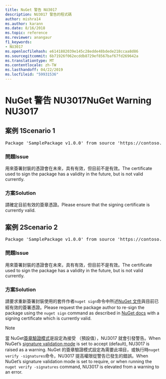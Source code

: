 ```yaml
---
title: NuGet 警告 NU3017
description: NU3017 警告的程式碼
author: mishra14
ms.author: karann
ms.date: 8/16/2018
ms.topic: reference
ms.reviewer: anangaur
f1_keywords:
- NU3017
ms.openlocfilehash: e6141882039e145c28edde48bdede218ccaa8d86
ms.sourcegitcommit: 6b71926f062ecddb8729ef8567baf67fd269642a
ms.translationtype: MT
ms.contentlocale: zh-TW
ms.lasthandoff: 04/22/2019
ms.locfileid: "59931536"
---
```

# <a name="nuget-warning-nu3017"></a><span data-ttu-id="2b09c-103">NuGet 警告 NU3017</span><span class="sxs-lookup"><span data-stu-id="2b09c-103">NuGet Warning NU3017</span></span>

## <a name="scenario-1"></a><span data-ttu-id="2b09c-104">案例 1</span><span class="sxs-lookup"><span data-stu-id="2b09c-104">Scenario 1</span></span>

<pre>Package 'SamplePackage v1.0.0' from source 'https://contoso.com/index.json': The signing certificate is not yet valid.</pre>

### <a name="issue"></a><span data-ttu-id="2b09c-105">問題</span><span class="sxs-lookup"><span data-stu-id="2b09c-105">Issue</span></span>

<span data-ttu-id="2b09c-106">用來簽署封裝的憑證會在未來，具有有效，但目前不是有效。</span><span class="sxs-lookup"><span data-stu-id="2b09c-106">The certificate used to sign the package has a validity in the future, but is not valid currently.</span></span>


### <a name="solution"></a><span data-ttu-id="2b09c-107">方案</span><span class="sxs-lookup"><span data-stu-id="2b09c-107">Solution</span></span>

<span data-ttu-id="2b09c-108">請確定目前有效的簽章憑證。</span><span class="sxs-lookup"><span data-stu-id="2b09c-108">Please ensure that the signing certificate is currently valid.</span></span>



## <a name="scenario-2"></a><span data-ttu-id="2b09c-109">案例 2</span><span class="sxs-lookup"><span data-stu-id="2b09c-109">Scenario 2</span></span>

<pre>Package 'SamplePackage v1.0.0' from source 'https://contoso.com/index.json': The primary signature's certificate is not yet valid.</pre>

### <a name="issue"></a><span data-ttu-id="2b09c-110">問題</span><span class="sxs-lookup"><span data-stu-id="2b09c-110">Issue</span></span>

<span data-ttu-id="2b09c-111">用來簽署封裝的憑證會在未來，具有有效，但目前不是有效。</span><span class="sxs-lookup"><span data-stu-id="2b09c-111">The certificate used to sign the package has a validity in the future, but is not valid currently.</span></span>


### <a name="solution"></a><span data-ttu-id="2b09c-112">方案</span><span class="sxs-lookup"><span data-stu-id="2b09c-112">Solution</span></span>

<span data-ttu-id="2b09c-113">請要求重新簽署封裝使用的套件作者`nuget sign`命令中所述[NuGet 文件](https://docs.microsoft.com/en-us/nuget/create-packages/sign-a-package)與目前已經有效的簽署憑證。</span><span class="sxs-lookup"><span data-stu-id="2b09c-113">Please request the package author to re-sign the package using the `nuget sign` command as described in [NuGet docs](https://docs.microsoft.com/en-us/nuget/create-packages/sign-a-package) with a signing certificate which is currently valid.</span></span>


> [!Note]
> <span data-ttu-id="2b09c-114">當 NuGet[簽章驗證模式](https://docs.microsoft.com/en-us/nuget/consume-packages/installing-signed-packages#configure-package-signature-requirements)是設定為接受 （預設值），NU3017 就會引發警告。</span><span class="sxs-lookup"><span data-stu-id="2b09c-114">When NuGet’s [signature validation mode](https://docs.microsoft.com/en-us/nuget/consume-packages/installing-signed-packages#configure-package-signature-requirements) is set to accept (default), NU3017 is raised as a warning.</span></span> <span data-ttu-id="2b09c-115">NuGet 的簽章驗證模式設定為需要此項目，或執行時`nuget verify -signatures`命令，NU3017 提高權限從警告已發生的錯誤。</span><span class="sxs-lookup"><span data-stu-id="2b09c-115">When NuGet’s signature validation mode is set to require, or when running the `nuget verify -signatures` command, NU3017 is elevated from a warning to an error.</span></span> 